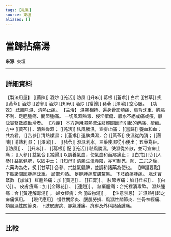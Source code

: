 ```yaml
---
tags: [祛濕]
source: 東垣
aliases: []
---
```


# 當歸拈痛湯

**來源**: 東垣  

---

## 詳細資料
【製法用量】 [[茵陳]] 酒炒 [[羌活]] 防風 [[升麻]] 葛根 [[蒼朮]] 白朮 [[甘草]] 炙 [[黃芩]] 酒炒 [[苦參]] 酒炒 [[知母]] 酒炒 [[當歸]] 豬苓 [[澤瀉]] 空心服。
【功效】
祛風除濕、清熱止痛。
【主治】
濕熱相搏、遍身骨節煩痛、肩背沈重、胸膈不利、足脛腫痛、關節腫痛。
一切風濕熱毒、侵淫瘡瘍、膿水不絕或痛或癢，脈沈實緊數或動滑者。
【方義】
本方適用濕熱流注肢體關節而引起的痹痛、瘡瘍。方中 [[黃芩]] 、清熱燥濕； [[羌活]] 祛風勝濕，宣痹止痛； [[當歸]] 養血和血；共為君。 [[苦參]] 清熱燥濕； [[蒼朮]] 運脾燥濕，合 [[黃芩]] 使濕從內消； [[茵陳]] 清熱利濕； [[澤瀉]] 、 [[豬苓]] 滲濕利水，三藥使濕從小便出；五藥為臣。 [[防風]] 、 [[升麻]] 、 [[葛根]] 配 [[羌活]] 祛風勝濕，使濕從外散，並可宣痹止痛； [[人參]] 益氣合 [[當歸]] 以調養氣血，使氣血和而疼痛止； [[白朮]] 助 [[人參]] 益氣健脾，以固中土； [[知母]] 清熱生津養陰，亦可制羌、防、二朮之燥，六藥均為佐，炙 [[甘草]] 合參、朮益氣健脾，並調和諸藥為使也。
【辨證要點】
下肢諸關節腫痛沈重。
局部灼熱。
足脛腫痛皮膚黧黑。
下肢瘡瘍腫痛。
脈沈實緊數
【加減】
紅腫熱痛：加 [[黃連]] 、 [[石膏]] 。
肢節疼痛：加 [[桂枝]] 、 [[白芍]] 。
皮膚癢痛：加 [[金銀花]] 、 [[連翹]] 。
諸瘡腫痛：合托裡消毒飲。
濕熱腫痛：合 [[黃連解毒湯]] 。
婦女經病：合 [[四物湯]] 。
【注意禁忌】
非濕熱引起之痹痛慎用。
【現代應用】
慢性關節炎、腰肌勞損、風濕性關節炎、坐骨神經痛、類風濕性關節炎、下肢皮膚病、腳氣腫痛、疥癬及外科諸瘡腫痛。

---

## 比較
